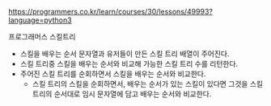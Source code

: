 https://programmers.co.kr/learn/courses/30/lessons/49993?language=python3

프로그래머스 스킬트리

* 스킬을 배우는 순서 문자열과 유저들이 만든 스킬 트리 배열이 주어진다.
* 스킬 트리중 스킬을 배우는 순서와 비교해 가능한 스킬 트리 수를 리턴한다.
* 주어진 스킬 트리를 순회하면서 스킬을 배우는 순서와 비교한다.
    * 스킬 트리의 스킬을 순회하면서, 배우는 순서가 있는 스킬이 있다면 그것을 스킬 트리의 순서대로 임시 문자열에 담고 배우는 순서와 비교한다. 